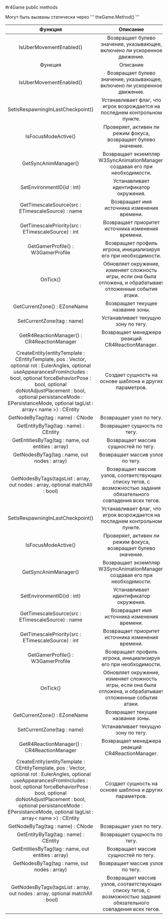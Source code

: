 #r4Game public methods

Могут быть вызваны статически через
'''
theGame.Method()
'''

|Функция|Описание|
| :-: | :-: |
|IsUberMovementEnabled()|Возвращает булево значение, указывающее, включено ли ускоренное движение.|
|Функция|Описание|
|IsUberMovementEnabled()|Возвращает булево значение, указывающее, включено ли ускоренное движение.|
|SetIsRespawningInLastCheckpoint()|Устанавливает флаг, что игрок возрождается на последнем контрольном пункте.|
|IsFocusModeActive()|Проверяет, активен ли режим фокуса, возвращает булево значение.|
|GetSyncAnimManager()|Возвращает экземпляр W3SyncAnimationManager, создавая его при необходимости.|
|SetEnvironmentID(id : int)|Устанавливает идентификатор окружения.|
|GetTimescaleSource(src : ETimescaleSource) : name|Возвращает имя источника изменения времени.|
|GetTimescalePriority(src : ETimescaleSource) : int|Возвращает приоритет источника изменения времени.|
|GetGamerProfile() : W3GamerProfile|Возвращает профиль игрока, инициализируя его при необходимости.|
|OnTick()|Обновляет окружение, изменяет сложность игры, если она была отложена, и обрабатывает отложенные события атаки.|
|GetCurrentZone() : EZoneName|Возвращает текущее название зоны.|
|SetCurrentZone(tag : name)|Устанавливает текущую зону по тегу.|
|GetR4ReactionManager() : CR4ReactionManager|Возвращает менеджера реакций CR4ReactionManager.|
|CreateEntity(entityTemplate : CEntityTemplate, pos : Vector, optional rot : EulerAngles, optional useAppearancesFromIncludes : bool, optional forceBehaviorPose : bool, optional doNotAdjustPlacement : bool, optional persistanceMode : EPersistanceMode, optional tagList : array< name >) : CEntity|Создает сущность на основе шаблона и других параметров.|
|GetNodeByTag(tag : name) : CNode|Возвращает узел по тегу.|
|GetEntityByTag(tag : name) : CEntity|Возвращает сущность по тегу.|
|GetEntitiesByTag(tag : name, out entities : array<CEntity>)|Возвращает массив сущностей по тегу.|
|GetNodesByTag(tag : name, out nodes : array<CNode>)|Возвращает массив узлов по тегу.|
|GetNodesByTags(tagsList : array<name>, out nodes : array<CNode>, optional matchAll : bool)|Возвращает массив узлов, соответствующих списку тегов, с возможностью задания обязательного совпадения всех тегов.|
|SetIsRespawningInLastCheckpoint()|Устанавливает флаг, что игрок возрождается на последнем контрольном пункте.|
|IsFocusModeActive()|Проверяет, активен ли режим фокуса, возвращает булево значение.|
|GetSyncAnimManager()|Возвращает экземпляр W3SyncAnimationManager, создавая его при необходимости.|
|SetEnvironmentID(id : int)|Устанавливает идентификатор окружения.|
|GetTimescaleSource(src : ETimescaleSource) : name|Возвращает имя источника изменения времени.|
|GetTimescalePriority(src : ETimescaleSource) : int|Возвращает приоритет источника изменения времени.|
|GetGamerProfile() : W3GamerProfile|Возвращает профиль игрока, инициализируя его при необходимости.|
|OnTick()|Обновляет окружение, изменяет сложность игры, если она была отложена, и обрабатывает отложенные события атаки.|
|GetCurrentZone() : EZoneName|Возвращает текущее название зоны.|
|SetCurrentZone(tag : name)|Устанавливает текущую зону по тегу.|
|GetR4ReactionManager() : CR4ReactionManager|Возвращает менеджера реакций CR4ReactionManager.|
|CreateEntity(entityTemplate : CEntityTemplate, pos : Vector, optional rot : EulerAngles, optional useAppearancesFromIncludes : bool, optional forceBehaviorPose : bool, optional doNotAdjustPlacement : bool, optional persistanceMode : EPersistanceMode, optional tagList : array< name >) : CEntity|Создает сущность на основе шаблона и других параметров.|
|GetNodeByTag(tag : name) : CNode|Возвращает узел по тегу.|
|GetEntityByTag(tag : name) : CEntity|Возвращает сущность по тегу.|
|GetEntitiesByTag(tag : name, out entities : array<CEntity>)|Возвращает массив сущностей по тегу.|
|GetNodesByTag(tag : name, out nodes : array<CNode>)|Возвращает массив узлов по тегу.|
|GetNodesByTags(tagsList : array<name>, out nodes : array<CNode>, optional matchAll : bool)|Возвращает массив узлов, соответствующих списку тегов, с возможностью задания обязательного совпадения всех тегов.|

